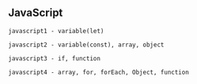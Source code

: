 ## JavaScript

```
javascript1 - variable(let)
```
```
javascript2 - variable(const), array, object
```
```
javascript3 - if, function
```
```
javascript4 - array, for, forEach, Object, function
```